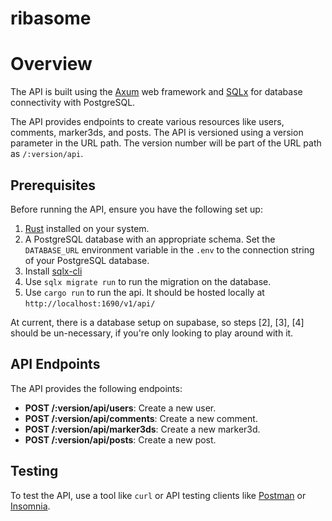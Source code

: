 # ribasome

# Overview

The API is built using the [Axum](https://github.com/tokio-rs/axum) web framework and [SQLx](https://github.com/launchbadge/sqlx) for database connectivity with PostgreSQL.

The API provides endpoints to create various resources like users, comments, marker3ds, and posts. The API is versioned using a version parameter in the URL path. The version number will be part of the URL path as `/:version/api`.

## Prerequisites

Before running the API, ensure you have the following set up:

1. [Rust](https://www.rust-lang.org/) installed on your system.
2. A PostgreSQL database with an appropriate schema. Set the `DATABASE_URL` environment variable in the `.env` to the connection string of your PostgreSQL database. 
3. Install [sqlx-cli](https://github.com/launchbadge/sqlx/blob/main/sqlx-cli/README.md)
4. Use `sqlx migrate run` to run the migration on the database.
5. Use `cargo run` to run the api. It should be hosted locally at `http://localhost:1690/v1/api/`

At current, there is a database setup on supabase, so steps [2], [3], [4] should be un-necessary, if you're only looking to play around with it.

## API Endpoints

The API provides the following endpoints:

- **POST /:version/api/users**: Create a new user.
- **POST /:version/api/comments**: Create a new comment.
- **POST /:version/api/marker3ds**: Create a new marker3d.
- **POST /:version/api/posts**: Create a new post.

## Testing

To test the API, use a tool like `curl` or API testing clients like [Postman](https://www.postman.com/) or [Insomnia](https://insomnia.rest/).


